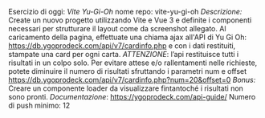 Esercizio di oggi: _Vite Yu-Gi-Oh_
nome repo: vite-yu-gi-oh
_Descrizione:_
Create un nuovo progetto utilizzando Vite e Vue 3 e definite i componenti necessari per strutturare il layout come da screenshot allegato.
Al caricamento della pagina, effettuate una chiama ajax all'API di Yu Gi Oh: https://db.ygoprodeck.com/api/v7/cardinfo.php
e con i dati restituiti, stampate una card per ogni carta.
_ATTENZIONE_: l’api restituisce tutti i risultati in un colpo solo. Per evitare attese e/o rallentamenti nelle richieste, potete diminuire il numero di risultati sfruttando i parametri num e offset
https://db.ygoprodeck.com/api/v7/cardinfo.php?num=20&offset=0
_Bonus:_
Creare un componente loader da visualizzare fintantoché i risultati non sono pronti.
_Documentazione_: https://ygoprodeck.com/api-guide/
Numero di push minimo: 12
